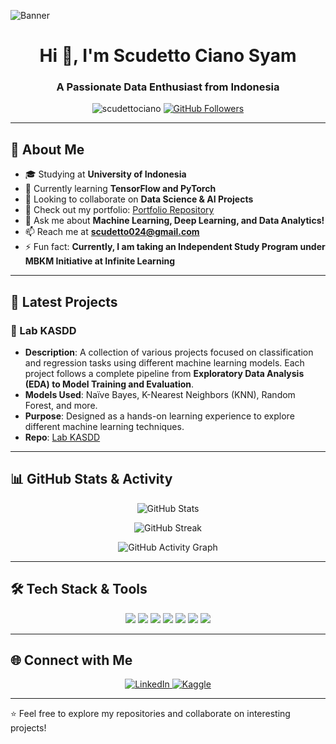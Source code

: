 ![Banner](https://your-banner-url.com)

<h1 align="center">Hi 👋, I'm Scudetto Ciano Syam</h1>
<h3 align="center">A Passionate Data Enthusiast from Indonesia</h3>

<p align="center">
  <img src="https://komarev.com/ghpvc/?username=scudettociano&label=Profile%20views&color=0e75b6&style=flat" alt="scudettociano" />
  <a href="https://github.com/scudettociano?tab=followers"><img src="https://img.shields.io/github/followers/scudettociano?label=Followers&style=social" alt="GitHub Followers" /></a>
</p>

---

## 🌟 About Me

- 🎓 Studying at **University of Indonesia**
- 🤖 Currently learning **TensorFlow and PyTorch**
- 👯 Looking to collaborate on **Data Science & AI Projects**
- 📂 Check out my portfolio: [Portfolio Repository](https://github.com/scudettociano/portfolio)
- 💬 Ask me about **Machine Learning, Deep Learning, and Data Analytics!**
- 📫 Reach me at **scudetto024@gmail.com**
- ⚡ Fun fact: **Currently, I am taking an Independent Study Program under MBKM Initiative at Infinite Learning**

---

## 🚀 Latest Projects

### 🧪 Lab KASDD
- **Description**: A collection of various projects focused on classification and regression tasks using different machine learning models. Each project follows a complete pipeline from **Exploratory Data Analysis (EDA) to Model Training and Evaluation**.
- **Models Used**: Naïve Bayes, K-Nearest Neighbors (KNN), Random Forest, and more.
- **Purpose**: Designed as a hands-on learning experience to explore different machine learning techniques.
- **Repo**: [Lab KASDD](https://github.com/ScudettoCiano/Lab)

---

## 📊 GitHub Stats & Activity

<p align="center">
  <img src="https://github-readme-stats.vercel.app/api?username=scudettociano&show_icons=true&theme=radical" alt="GitHub Stats" />
</p>
<p align="center">
  <img src="https://github-readme-streak-stats.herokuapp.com/?user=scudettociano&theme=radical" alt="GitHub Streak" />
</p>
<p align="center">
  <img src="https://github-readme-activity-graph.vercel.app/graph?username=scudettociano&theme=github-dark" alt="GitHub Activity Graph" />
</p>

---

## 🛠️ Tech Stack & Tools

<p align="center">
  <img src="https://img.shields.io/badge/-Python-3776AB?style=flat&logo=python&logoColor=white" />
  <img src="https://img.shields.io/badge/-TensorFlow-FF6F00?style=flat&logo=tensorflow&logoColor=white" />
  <img src="https://img.shields.io/badge/-PyTorch-EE4C2C?style=flat&logo=pytorch&logoColor=white" />
  <img src="https://img.shields.io/badge/-Pandas-150458?style=flat&logo=pandas&logoColor=white" />
  <img src="https://img.shields.io/badge/-Scikit%20Learn-F7931E?style=flat&logo=scikit-learn&logoColor=white" />
  <img src="https://img.shields.io/badge/-PostgreSQL-336791?style=flat&logo=postgresql&logoColor=white" />
  <img src="https://img.shields.io/badge/-Git-F05032?style=flat&logo=git&logoColor=white" />
</p>

---

## 🌐 Connect with Me

<p align="center">
  <a href="https://www.linkedin.com/in/scudetto-ciano-syam/">
    <img src="https://img.shields.io/badge/LinkedIn-Scudetto%20Ciano-blue?style=flat&logo=linkedin" alt="LinkedIn" />
  </a>
  <a href="https://kaggle.com/scudetto">
    <img src="https://img.shields.io/badge/Kaggle-Scudetto%20Ciano-blue?style=flat&logo=kaggle" alt="Kaggle" />
  </a>
</p>

---

⭐️ Feel free to explore my repositories and collaborate on interesting projects!

